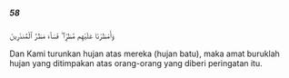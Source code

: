 ##### 58

<span class="ayah">وَأَمْطَرْنَا عَلَيْهِم مَّطَرًۭا ۖ فَسَآءَ مَطَرُ ٱلْمُنذَرِينَ</span>

<span class="ayah_translation">Dan Kami turunkan hujan atas mereka (hujan batu), maka amat buruklah hujan yang ditimpakan atas orang-orang yang diberi peringatan itu.</span>
